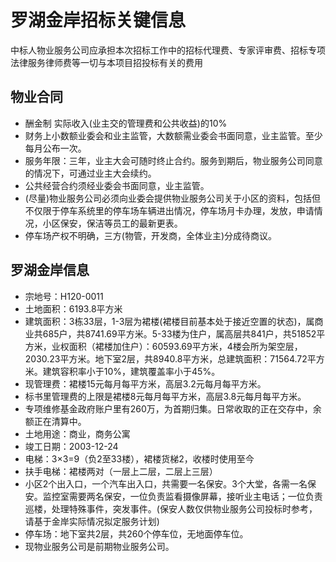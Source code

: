 # 罗湖金岸招标关键信息

中标人物业服务公司应承担本次招标工作中的招标代理费、专家评审费、招标专项法律服务律师费等一切与本项目招投标有关的费用

## 物业合同
*   酬金制 实际收入(业主交的管理费和公共收益)的10%
*   财务上小数额业委会和业主监管，大数额需业委会书面同意，业主监管。至少每月公布一次。
*   服务年限：三年，业主大会可随时终止合约。服务到期后，物业服务公司同意的情况下，可通过业主大会续约。
*   公共经营合约须经业委会书面同意，业主监管。
*   (尽量)物业服务公司必须向业委会提供物业服务公司关于小区的资料，包括但不仅限于停车系统里的停车场车辆进出情况，停车场月卡办理，发放，申请情况，小区保安，保洁等员工的最新更表。
*   停车场产权不明确，三方(物管，开发商，全体业主)分成待商议。

## 罗湖金岸信息
*   宗地号：H120-0011
*   土地面积：6193.8平方米
*   建筑面积：3栋33层，1-3层为裙楼(裙楼目前基本处于接近空置的状态)，属商业共685户，共8741.69平方米。5-33楼为住户，属高层共841户，共51852平方米，业权面积（裙楼加住户）：60593.69平方米，4楼会所为架空层，2030.23平方米。地下室2层，共8940.8平方米，总建筑面积：71564.72平方米。建筑容积率小于10%，建筑覆盖率小于45%。
*   现管理费：裙楼15元每月每平方米，高层3.2元每月每平方米。
*   标书里管理费的上限是裙楼8元每月每平方米，高层3.8元每月每平方米。
*   专项维修基金政府账户里有260万，为首期归集。日常收取的正在交存中，余额正在清算中。
*   土地用途：商业，商务公寓
*   竣工日期：2003-12-24
*   电梯：3×3=9（负2至33楼），裙楼货梯2，收楼时使用至今
*   扶手电梯：裙楼两对（一层上二层，二层上三层）
*   小区2个出入口，一个汽车出入口，共需要一名保安。3个大堂，各需一名保安。监控室需要两名保安，一位负责监看摄像屏幕，接听业主电话；一位负责巡楼，处理特殊事件，突发事件。(保安人数仅供物业服务公司投标时参考，请基于金岸实际情况拟定服务计划)
*   停车场：地下室共2层，共260个停车位，无地面停车位。
*   现物业服务公司是前期物业服务公司。
